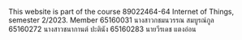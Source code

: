 This website is part of the course 89022464-64 Internet of Things, semester 2/2023.
Member 
65160031 นางสาวกชมนวรรณ สมบูรณ์กูล
65160272 นางสาวชนากานต์ ปะตินัง
65160283 นายวีรเดช แตงอ่อน
